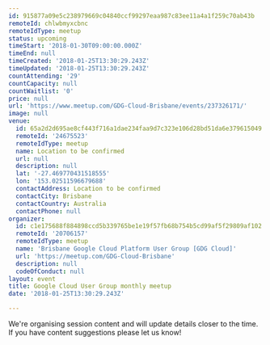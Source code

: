 ```yaml
---
id: 915877a09e5c238979669c04840ccf99297eaa987c83ee11a4a1f259c70ab43b
remoteId: chlwbmyxcbnc
remoteIdType: meetup
status: upcoming
timeStart: '2018-01-30T09:00:00.000Z'
timeEnd: null
timeCreated: '2018-01-25T13:30:29.243Z'
timeUpdated: '2018-01-25T13:30:29.243Z'
countAttending: '29'
countCapacity: null
countWaitlist: '0'
price: null
url: 'https://www.meetup.com/GDG-Cloud-Brisbane/events/237326171/'
image: null
venue:
  id: 65a2d2d695ae8cf443f716a1dae234faa9d7c323e106d28bd51da6e379615049
  remoteId: '24675523'
  remoteIdType: meetup
  name: Location to be confirmed
  url: null
  description: null
  lat: '-27.469770431518555'
  lon: '153.02511596679688'
  contactAddress: Location to be confirmed
  contactCity: Brisbane
  contactCountry: Australia
  contactPhone: null
organizer:
  id: c1e175688f884898ccd5b339765be1e19f57fb68b754b5cd99af5f29809af102
  remoteId: '20706157'
  remoteIdType: meetup
  name: 'Brisbane Google Cloud Platform User Group [GDG Cloud]'
  url: 'https://meetup.com/GDG-Cloud-Brisbane'
  description: null
  codeOfConduct: null
layout: event
title: Google Cloud User Group monthly meetup
date: '2018-01-25T13:30:29.243Z'

---
```

<p>We're organising session content and will update details closer to the time. If you have content suggestions please let us know!</p>
